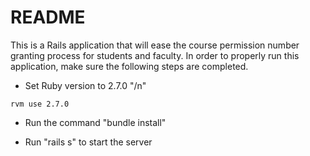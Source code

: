 # README

This is a Rails application that will ease the course permission number granting
process for students and faculty. In order to properly run this application,
make sure the following steps are completed.

* Set Ruby version to 2.7.0 "/n"

`rvm use 2.7.0`

* Run the command "bundle install"

* Run "rails s" to start the server

